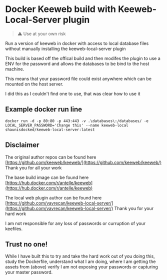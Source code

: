 # Docker Keeweb build with Keeweb-Local-Server plugin

> ⚠️ Use at your own risk

Run a version of keeweb in docker with access to local database files without manually installing the keeweb-local-server plugin

This build is based off the offical build and then modifes the plugin to use a ENV for the password and allows the databases to be bind to the host machine.

This means that your password file could exist anywhere which can be mounted on the host server.

I did this as I couldn't find one to use, that was clear how to use it

## Example docker run line

``docker run -d -p 80:80 -p 443:443 -v .\databases\:/databases/ -e LOCAL_SERVER_PASSWORD='Change this' --name keeweb-local shaunisdocked/keeweb-local-server:latest``

## Disclaimer
The original author repos can be found here [https://github.com/keeweb/keeweb/](https://github.com/keeweb/keeweb/) Thank you for all your work

The base build image can be found here [https://hub.docker.com/r/antelle/keeweb](https://hub.docker.com/r/antelle/keeweb)

The local web plugin author can be found here [https://github.com/vavrecan/keeweb-local-server/](https://github.com/vavrecan/keeweb-local-server/) Thank you for your hard work

I am not responsible for any loss of passwords or curruption of your keefiles.

## Trust no one!
While I have built this to try and take the hard work out of you doing this, study the Dockerfile, understand what I am doing, where I am getting the assets from (above) verify I am not exposing your passwords or capturing your master password.